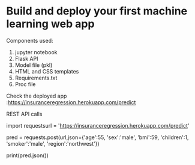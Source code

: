 # Build and deploy your first machine learning web app
Components used:
1. jupyter notebook
2. Flask API
3. Model file (pkl)
4. HTML and CSS templates
5. Requirements.txt
6. Proc file


Check the deployed app :https://insuranceregression.herokuapp.com/predict


REST API calls

import requestsurl = 'https://insuranceregression.herokuapp.com/predict'

pred = requests.post(url,json={'age':55, 'sex':'male', 'bmi':59, 'children':1, 'smoker':'male', 'region':'northwest'})

print(pred.json())
